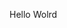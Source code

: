 Hello Wolrd













































































































































































































































































































































































































































































































































































































































































































































































































































































































































































































































































































































































































































































































































































































































































































































































































































































































































































































































































































































































































































































































































































































































































































































































































































































































































































































































































































































































































































































































































































































































































































































































































































































































































































































































































































































































































































































































































































































































































































































































































































































































































































































































































































































































































































































































































































































































































































































































































































































































































































































































































































































































































































































































































































































































































































































































































